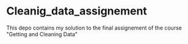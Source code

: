 # Cleanig_data_assignement
This depo contains my solution to the final assignement of the course "Getting and Cleaning Data"
